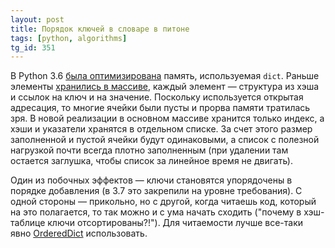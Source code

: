 ```yaml
---
layout: post
title: Порядок ключей в словаре в питоне
tags: [python, algorithms]
tg_id: 351
---
```

В Python 3.6 [была оптимизирована](https://docs.python.org/3/whatsnew/3.6.html#new-dict-implementation) память, используемая `dict`. 
Раньше элементы [хранились в массиве](https://mail.python.org/pipermail/python-dev/2012-December/123028.html), каждый элемент — структура из хэша и ссылок на ключ и на значение. Поскольку используется открытая адресация, то многие ячейки были пусты и прорва памяти тратилась зря.
В новой реализации в основном массиве хранится только индекс, а хэши и указатели хранятся в отдельном списке. За счет этого размер заполненной и пустой ячейки будут одинаковыми, а список с полезной нагрузкой почти всегда плотно заполненным (при удалении там остается заглушка, чтобы список за линейное время не двигать). 

Один из побочных эффектов — ключи становятся упорядочены в порядке добавления (в 3.7 это закрепили на уровне требования). С одной стороны — прикольно, но с другой, когда читаешь код, который на это полагается, то так можно и с ума начать сходить ("почему в хэш-таблице ключи отсортированы?!"). Для читаемости лучше все-таки явно [OrderedDict](https://docs.python.org/3/library/collections.html#collections.OrderedDict) использовать.
